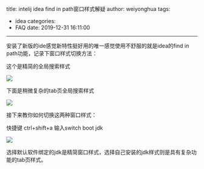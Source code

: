 title: intelij idea find in path窗口样式解疑
author: weiyonghua
tags:
  - idea
categories:
  - FAQ
date: 2019-12-31 16:11:00
---
安装了新版的ide感觉新特性挺好用的唯一感觉使用不舒服的就是idea的find in path功能，记录下窗口样式切换方法：

这个是精简的全局搜索样式

![](https://oscimg.oschina.net/oscnet/7c24010fa56f31499079cd4676003d3a899.jpg)

下面是稍微复杂的tab页全局搜索样式

![](https://oscimg.oschina.net/oscnet/33c71a701fd2ec37538e1f37f2401f860e8.jpg)

接下来教你如何切换这两种窗口样式：

快捷键 ctrl+shift+a 输入switch boot jdk

![](https://oscimg.oschina.net/oscnet/34feeccce8ea493f75a8d7d2e9e2eb3b3f0.jpg)

选择默认软件绑定的jdk是精简窗口样式，选择自己安装的jdk样式则是具有复杂功能的tab页样式。